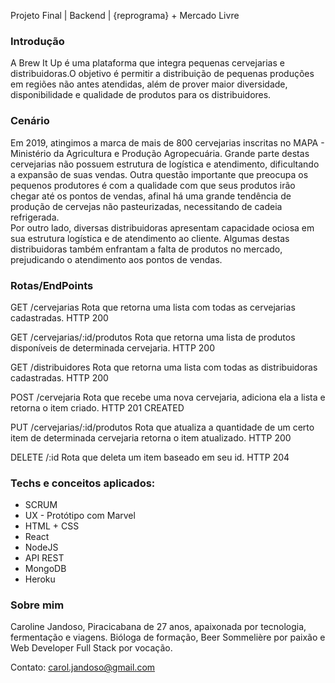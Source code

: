 Projeto Final | Backend | {reprograma} + Mercado Livre 

### Introdução
A Brew It Up é uma plataforma que integra pequenas cervejarias e distribuidoras.O objetivo é permitir a distribuição de pequenas produções em regiões não antes atendidas, além de prover maior diversidade, disponibilidade e qualidade de produtos para os distribuidores.

### Cenário
Em 2019, atingimos a marca de mais de 800 cervejarias inscritas no MAPA - Ministério da Agricultura e Produção Agropecuária. Grande parte destas cervejarias não possuem estrutura de logística e atendimento, dificultando a expansão de suas vendas. Outra questão importante que preocupa os pequenos produtores é com a qualidade com que seus produtos irão chegar até os pontos de vendas, afinal há uma grande tendência de produção de cervejas não pasteurizadas, necessitando de cadeia refrigerada. </br>
Por outro lado, diversas distribuidoras apresentam capacidade ociosa em sua estrutura logística e de atendimento ao cliente. Algumas destas distribuidoras também enfrantam a falta de produtos no mercado, prejudicando o atendimento aos pontos de vendas. 

### Rotas/EndPoints
GET /cervejarias Rota que retorna uma lista com todas as cervejarias cadastradas. HTTP 200 

GET /cervejarias/:id/produtos Rota que retorna uma lista de produtos disponíveis de determinada cervejaria. HTTP 200 

GET /distribuidores Rota que retorna uma lista com todas as distribuidoras cadastradas. HTTP 200 

POST /cervejaria Rota que recebe uma nova cervejaria, adiciona ela a lista e retorna o item criado. HTTP 201 CREATED

PUT /cervejarias/:id/produtos Rota que atualiza a quantidade de um certo item de determinada cervejaria retorna o item atualizado. HTTP 200 

DELETE /:id Rota que deleta um item baseado em seu id. HTTP 204

### Techs e conceitos aplicados: 
- SCRUM
- UX - Protótipo com Marvel
- HTML + CSS
- React
- NodeJS
- API REST
- MongoDB
- Heroku

### Sobre mim
Caroline Jandoso, Piracicabana de 27 anos, apaixonada por tecnologia, fermentação e viagens. Bióloga de formação, Beer Sommelière por paixão e Web Developer Full Stack por vocação. 

Contato: carol.jandoso@gmail.com
